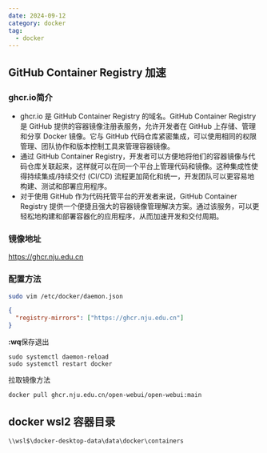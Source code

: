 ```yaml
---
date: 2024-09-12
category: docker
tag:
  - docker
---
```


## GitHub Container Registry 加速

### ghcr.io简介
+ ghcr.io 是 GitHub Container Registry 的域名。GitHub Container Registry 是 GitHub 提供的容器镜像注册表服务，允许开发者在 GitHub 上存储、管理和分享 Docker 镜像。它与 GitHub 代码仓库紧密集成，可以使用相同的权限管理、团队协作和版本控制工具来管理容器镜像。
+ 通过 GitHub Container Registry，开发者可以方便地将他们的容器镜像与代码仓库关联起来，这样就可以在同一个平台上管理代码和镜像。这种集成性使得持续集成/持续交付 (CI/CD) 流程更加简化和统一，开发团队可以更容易地构建、测试和部署应用程序。
+ 对于使用 GitHub 作为代码托管平台的开发者来说，GitHub Container Registry 提供一个便捷且强大的容器镜像管理解决方案。通过该服务，可以更轻松地构建和部署容器化的应用程序，从而加速开发和交付周期。
### 镜像地址
https://ghcr.nju.edu.cn
### 配置方法
```sh
sudo vim /etc/docker/daemon.json
```
```json
{
  "registry-mirrors": ["https://ghcr.nju.edu.cn"]
}
```
**:wq**保存退出
```
sudo systemctl daemon-reload
sudo systemctl restart docker
```
拉取镜像方法
```sh
docker pull ghcr.nju.edu.cn/open-webui/open-webui:main
```

## docker wsl2 容器目录

```
\\wsl$\docker-desktop-data\data\docker\containers
```
